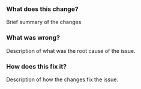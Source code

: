### What does this change?

Brief summary of the changes

### What was wrong?

Description of what was the root cause of the issue.

### How does this fix it?

Description of how the changes fix the issue.
